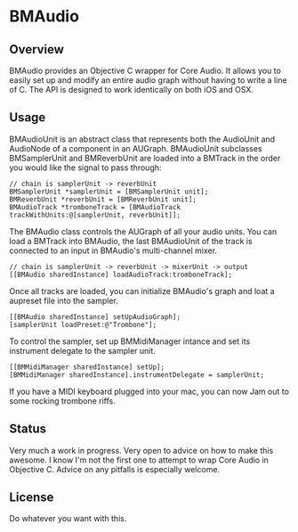 # BMAudio

## Overview

BMAudio provides an Objective C wrapper for Core Audio. It allows you to easily set up and modify an entire audio graph without having to write a line of C. The API is designed to work identically on both iOS and OSX.

## Usage

BMAudioUnit is an abstract class that represents both the AudioUnit and AudioNode of a component in an AUGraph. BMAudioUnit subclasses BMSamplerUnit and BMReverbUnit are loaded into a BMTrack in the order you would like the signal to pass through:
	
	// chain is samplerUnit -> reverbUnit
	BMSamplerUnit *samplerUnit = [BMSamplerUnit unit];
    BMReverbUnit *reverbUnit = [BMReverbUnit unit];
    BMAudioTrack *tromboneTrack = [BMAudioTrack trackWithUnits:@[samplerUnit, reverbUnit]]; 

The BMAudio class controls the AUGraph of all your audio units. You can load a BMTrack into BMAudio, the last BMAudioUnit of the track is connected to an input in BMAudio's multi-channel mixer.
	
	// chain is samplerUnit -> reverbUnit -> mixerUnit -> output
	[[BMAudio sharedInstance] loadAudioTrack:tromboneTrack];
	
Once all tracks are loaded, you can initialize BMAudio's graph and loat a aupreset file into the sampler.

    [[BMAudio sharedInstance] setUpAudioGraph];
    [samplerUnit loadPreset:@"Trombone"];
    
To control the sampler, set up BMMidiManager intance and set its instrument delegate to the sampler unit.

    [[BMMidiManager sharedInstance] setUp];
    [BMMidiManager sharedInstance].instrumentDelegate = samplerUnit;

If you have a MIDI keyboard plugged into your mac, you can now Jam out to some rocking trombone riffs. 

## Status
Very much a work in progress. Very open to advice on how to make this awesome. I know I'm not the first one to attempt to wrap Core Audio in Objective C. Advice on any pitfalls is especially welcome. 

## License
Do whatever you want with this. 